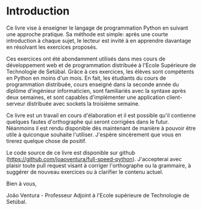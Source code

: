 # Introduction

Ce livre vise à enseigner le langage de programmation Python en suivant une approche pratique. Sa méthode est simple: après une courte introduction à chaque sujet, le lecteur est invité à en apprendre davantage en résolvant les exercices proposés.

Ces exercices ont été abondamment utilisés dans mes cours de développement web et de programmation distribuée à l'Ecole Supérieure de Technologie de Setúbal. Grâce à ces exercices, les élèves sont compétents en Python en moins d'un mois. En fait, les étudiants du cours de programmation distribuée, cours enseigné dans la seconde année du diplôme d'ingénieur informaticien, sont familiariés avec la syntaxe après deux semaines, et sont capables d'implémenter une application client-serveur distribuée avec sockets la troisième semaine. 

Ce livre est un travail en cours d'élaboration et il est possible qu'il contienne quelques fautes d'orthographe qui seront corrigées dans le futur. Néanmoins il est rendu disponible dès maintenant de manière à pouvoir être utile à quiconque souhaite l'utiliser. J'espère sincèrement que vous en tirerez quelque chose de positif.

Le code source de ce livre est disponible sur github (<https://github.com/joaoventura/full-speed-python>). J'accepterai avec plaisir toute pull request visant à corriger l'orthographe ou la grammaire, à suggérer de nouveau exercices ou à clarifier le contenu actuel.

Bien à vous,

João Ventura - Professeur Adjoint à l'Ecole supérieure de Technologie de Setúbal.

